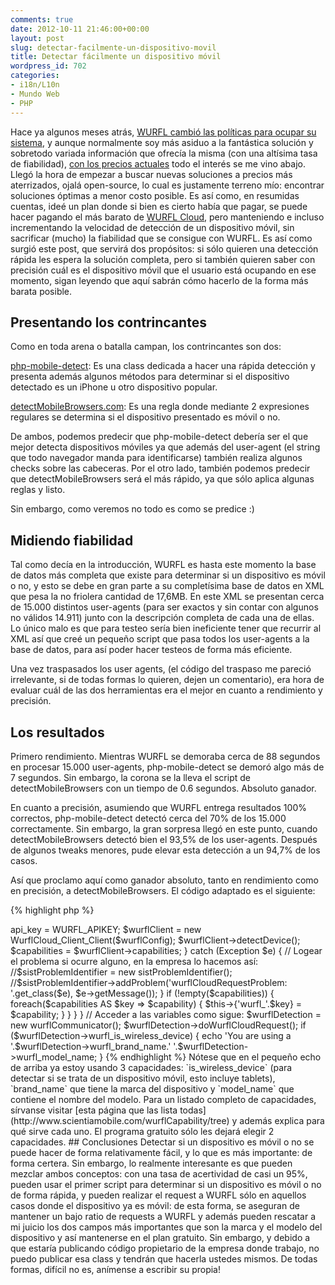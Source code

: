 ```yaml
---
comments: true
date: 2012-10-11 21:46:00+00:00
layout: post
slug: detectar-facilmente-un-dispositivo-movil
title: Detectar fácilmente un dispositivo móvil
wordpress_id: 702
categories:
- i18n/L10n
- Mundo Web
- PHP
---
```


Hace ya algunos meses atrás, [WURFL cambió las políticas para ocupar su sistema](http://en.wikipedia.org/wiki/WURFL), y aunque normalmente soy más asiduo a la fantástica solución y sobretodo variada información que ofrecía la misma (con una altísima tasa de fiabilidad), [con los precios actuales](http://www.scientiamobile.com/pricing) todo el interés se me vino abajo. Llegó la hora de empezar a buscar nuevas soluciones a precios más aterrizados, ojalá open-source, lo cual es justamente terreno mío: encontrar soluciones óptimas a menor costo posible.
Es así como, en resumidas cuentas, ideé un plan donde si bien es cierto había que pagar, se puede hacer pagando el más barato de [WURFL Cloud](http://www.scientiamobile.com/cloud), pero manteniendo e incluso incrementando la velocidad de detección de un dispositivo móvil, sin sacrificar (mucho) la fiabilidad que se consigue con WURFL. 
Es así como surgió este post, que servirá dos propósitos: si sólo quieren una detección rápida les espera la solución completa, pero si también quieren saber con precisión cuál es el dispositivo móvil que el usuario está ocupando en ese momento, sigan leyendo que aquí sabrán cómo hacerlo de la forma más barata posible.
<!-- more -->



## Presentando los contrincantes


Como en toda arena o batalla campan, los contrincantes son dos: 

[php-mobile-detect](http://code.google.com/p/php-mobile-detect/): Es una class dedicada a hacer una rápida detección y presenta además algunos métodos para determinar si el dispositivo detectado es un iPhone u otro dispositivo popular.

[detectMobileBrowsers.com](http://detectmobilebrowsers.com/): Es una regla donde mediante 2 expresiones regulares se determina si el dispositivo presentado es móvil o no. 

De ambos, podemos predecir que php-mobile-detect debería ser el que mejor detecta dispositivos móviles ya que además del user-agent (el string que todo navegador manda para identificarse) también realiza algunos checks sobre las cabeceras. 
Por el otro lado, también podemos predecir que detectMobileBrowsers será el más rápido, ya que sólo aplica algunas reglas y listo.

Sin embargo, como veremos no todo es como se predice :)



## Midiendo fiabilidad


Tal como decía en la introducción, WURFL es hasta este momento la base de datos más completa que existe para determinar si un dispositivo es móvil o no, y esto se debe en gran parte a su completísima base de datos en XML que pesa la no friolera cantidad de 17,6MB. 
En este XML se presentan cerca de 15.000 distintos user-agents (para ser exactos y sin contar con algunos no válidos 14.911) junto con la descripción completa de cada una de ellas. Lo único malo es que para testeo sería bien ineficiente tener que recurrir al XML así que creé un pequeño script que pasa todos los user-agents a la base de datos, para así poder hacer testeos de forma más eficiente.

Una vez traspasados los user agents, (el código del traspaso me pareció irrelevante, si de todas formas lo quieren, dejen un comentario), era hora de evaluar cuál de las dos herramientas era el mejor en cuanto a rendimiento y precisión. 



## Los resultados


Primero rendimiento. Mientras WURFL se demoraba cerca de 88 segundos en procesar 15.000 user-agents, php-mobile-detect se demoró algo más de 7 segundos. Sin embargo, la corona se la lleva el script de detectMobileBrowsers con un tiempo de 0.6 segundos. Absoluto ganador.

En cuanto a precisión, asumiendo que WURFL entrega resultados 100% correctos, php-mobile-detect detectó cerca del 70% de los 15.000 correctamente.
Sin embargo, la gran sorpresa llegó en este punto, cuando detectMobileBrowsers detectó bien el 93,5% de los user-agents. Después de algunos tweaks menores, pude elevar esta detección a un 94,7% de los casos.

Así que proclamo aquí como ganador absoluto, tanto en rendimiento como en precisión, a detectMobileBrowsers. El código adaptado es el siguiente: 

{% highlight php %}
<?php

function isMobileUA($useragent) {
	$return = false;
	if (preg_match('/android|andro id|i\-mobile|nintendo|ericsson|ipad|itouch|MSIE (5|6)\.0; (KDDI|nitro|epoc).+Opera (6|7|8)\.|tablet browser/i', $useragent) || 
		preg_match('/android.+mobile|avantgo|bada\/|blackberry|blazer|compal|elaine|fennec|hiptop|iemobile|ip(hone|od)|iris|kindle|lge |maemo|meego.+mobile|midp|mmp|netfront|opera m(ob|in)i|palm( os)?|phone|p(ixi|re)\/|plucker|pocket|psp|series(4|6)0|symbian|treo|up\.(browser|link)|vodafone|wap|windows (ce|phone)|xda|xiino/i',$useragent)||preg_match('/1207|6310|6590|3gso|4thp|50[1-6]i|770s|802s|a wa|abac|ac(er|oo|s\-)|ai(ko|rn)|al(av|ca|co)|amoi|an(ex|ny|yw)|aptu|ar(ch|go)|as(te|us)|attw|au(di|\-m|r |s )|avan|be(ck|ll|nq)|bi(lb|rd)|bl(ac|az)|br(e|v)w|bumb|bw\-(n|u)|c55\/|capi|ccwa|cdm\-|cell|chtm|cldc|cmd\-|co(mp|nd)|craw|da(it|ll|ng)|dbte|dc\-s|devi|dica|dmob|do(c|p)o|ds(12|\-d)|el(49|ai)|em(l2|ul)|er(ic|k0)|esl8|ez([4-7]0|os|wa|ze)|fetc|fly(\-|_)|g1 u|g560|gene|gf\-5|g\-mo|go(\.w|od)|gr(ad|un)|haie|hcit|hd\-(m|p|t)|hei\-|hi(pt|ta)|hp( i|ip)|hs\-c|ht(c(\-| |_|a|g|p|s|t)|tp)|hu(aw|tc)|i\-(20|go|ma)|i230|iac( |\-|\/)|ibro|idea|ig01|ikom|im1k|inno|ipaq|iris|ja(t|v)a|jbro|jemu|jigs|kddi|keji|kgt( |\/)|klon|kpt |kwc\-|kyo(c|k)|le(no|xi)|lg( g|\/(k|l|u)|50|54|\-[a-w])|libw|lynx|m1\-w|m3ga|m50\/|ma(te|ui|xo)|mc(01|21|ca)|m\-cr|me(di|rc|ri)|mi(o8|oa|ts)|mmef|mo(01|02|bi|de|do|t(\-| |o|v)|zz)|mt(50|p1|v )|mwbp|mywa|n10[0-2]|n20[2-3]|n30(0|2)|n50(0|2|5)|n7(0(0|1)|10)|ne((c|m)\-|on|tf|wf|wg|wt)|nok(6|i)|nzph|o2im|op(ti|wv)|oran|owg1|p800|pan(a|d|t)|pdxg|pg(13|\-([1-8]|c))|phil|pire|pl(ay|uc)|pn\-2|po(ck|rt|se)|prox|psio|pt\-g|qa\-a|qc(07|12|21|32|60|\-[2-7]|i\-)|qtek|r380|r600|raks|rim9|ro(ve|zo)|s55\/|sa(ge|ma|mm|ms|ny|va)|sc(01|h\-|oo|p\-)|sdk\/|se(c(\-|0|1)|47|mc|nd|ri)|sgh\-|shar|sie(\-|m)|sk\-0|sl(45|id)|sm(al|ar|b3|it|t5)|so(ft|ny)|sp(01|h\-|v\-|v )|sy(01|mb)|t2(18|50)|t6(00|10|18)|ta(gt|lk)|tcl\-|tdg\-|tel(i|m)|tim\-|t\-mo|to(pl|sh)|ts(70|m\-|m3|m5)|tx\-9|up(\.b|g1|si)|utst|v400|v750|veri|vi(rg|te)|vk(40|5[0-3]|\-v)|vm40|voda|vulc|vx(52|53|60|61|70|80|81|83|85|98)|w3c(\-| )|webc|whit|wi(g |nc|nw)|wmlb|wonu|x700|yas\-|your|zeto|zte\-/i',substr($useragent,0,4))
	) {
		$return = true;
	}
	
	return $return;
}
{% endhighlight %}

La tercera línea es lo que yo agregué para aumentar la precisión, hasta el momento no me ha dado problemas, pero de todas formas sugiero que testeen antes de ponerlo en producción para evitar falsos positivos.



## Detección de dispositivos


Esto nos deja sin embargo con la gran duda de qué hacemos para detectar dispositivos de la misma forma en que lo (hacía) WURFL. Sin embargo, la cruda verdad es que no hay ningún clon o reemplazo en PHP que haga lo mismo con la misma fiabilidad y rapidez que WURFL.

De esta forma, lo único que queda por hacer si desean detección de dispositivos de forma barata es suscribirse por una módica suma mensual a WURFL Cloud. Si es un sitio sin fines de lucro con pocas visitas, puede que hasta puedan alcanzar para el plan más básico, pero no se los recomiendo ya que sólo podrán rescatar dos características, lo cual es bastante poco. 
Lo bueno de todo el asunto es que con unas pocas líneas de código podrán tener detección de dispositivos de forma fiable, después de suscribirse a su sitio, basta hacer lo siguiente: 

{% highlight php %}
<?php

class wurflCommunicator {
	public function doWurflCloudRequest() {
		$capabilities = array();
		
		try {
			$wurflConfig = new WurflCloud_Client_Config();
			// Constante definida en otro lado, se las dan cuando se suscriben
			$wurflConfig->api_key = WURFL_APIKEY;
			
			$wurflClient = new WurflCloud_Client_Client($wurflConfig);
			$wurflClient->detectDevice();
			
			$capabilities = $wurflClient->capabilities;
		} catch (Exception $e) {
			// Logear el problema si ocurre alguno, en la empresa lo hacemos así:
			//$sistProblemIdentifier = new sistProblemIdentifier();
			//$sistProblemIdentifier->addProblem('wurflCloudRequestProblem: '.get_class($e), $e->getMessage());
		}
		
		if (!empty($capabilities)) {
			foreach($capabilities AS $key => $capability) {
				$this->{'wurfl_'.$key} = $capability;
			}
		}
	}
}

// Acceder a las variables como sigue:

$wurflDetection = new wurflCommunicator();
$wurflDetection->doWurflCloudRequest();

if ($wurflDetection->wurfl_is_wireless_device) {
	echo 'You are using a '.$wurflDetection->wurfl_brand_name.' '.$wurflDetection->wurfl_model_name;
}
{% endhighlight %}

Nótese que en el pequeño echo de arriba ya estoy usando 3 capacidades: `is_wireless_device` (para detectar si se trata de un dispositivo móvil, esto incluye tablets), `brand_name` que tiene la marca del dispositivo y `model_name` que contiene el nombre del modelo. Para un listado completo de capacidades, sírvanse visitar [esta página que las lista todas](http://www.scientiamobile.com/wurflCapability/tree) y además explica para qué sirve cada uno. 
El programa gratuito sólo les dejará elegir 2 capacidades.



## Conclusiones


Detectar si un dispositivo es móvil o no se puede hacer de forma relativamente fácil, y lo que es más importante: de forma certera. 
Sin embargo, lo realmente interesante es que pueden mezclar ambos conceptos: con una tasa de acertividad de casi un 95%, pueden usar el primer script para determinar si un dispositivo es móvil o no de forma rápida, y pueden realizar el request a WURFL sólo en aquellos casos donde el dispositivo ya es móvil: de esta forma, se aseguran de mantener un bajo ratio de requests a WURFL y además pueden rescatar a mi juicio los dos campos más importantes que son la marca y el modelo del dispositivo y así mantenerse en el plan gratuito. 

Sin embargo, y debido a que estaría publicando código propietario de la empresa donde trabajo, no puedo publicar esa class y tendrán que hacerla ustedes mismos. De todas formas, difícil no es, anímense a escribir su propia!
